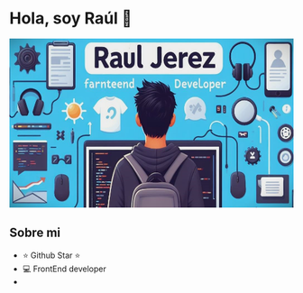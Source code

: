 
<h1>Hola, soy Raúl 👋</h1>

<img src="_771170a9-75a0-46e5-8e23-6f9d2d4ecc4d.jpg" width="850" height="300">

## Sobre mi

- ⭐ Github Star ⭐ 
- 💻 FrontEnd developer
- 
<br>

